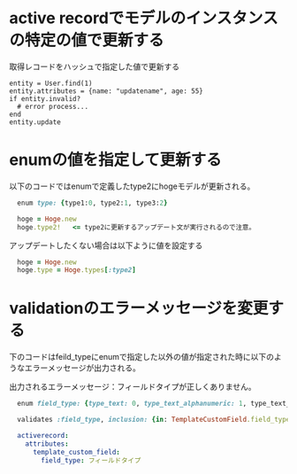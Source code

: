 
# active recordでモデルのインスタンスの特定の値で更新する

取得レコードをハッシュで指定した値で更新する

```
entity = User.find(1)
entity.attributes = {name: "updatename", age: 55}
if entity.invalid?
  # error process...
end
entity.update
```

# enumの値を指定して更新する
以下のコードではenumで定義したtype2にhogeモデルが更新される。

```hoge.rb
  enum type: {type1:0, type2:1, type3:2}
```

```controller.rb
  hoge = Hoge.new
  hoge.type2!   <= type2に更新するアップデート文が実行されるので注意。
```

アップデートしたくない場合は以下ように値を設定する
```controller.rb
  hoge = Hoge.new
  hoge.type = Hoge.types[:type2]
```


# validationのエラーメッセージを変更する
下のコードはfeild_typeにenumで指定した以外の値が指定された時に以下のようなエラーメッセージが出力される。

出力されるエラーメッセージ：フィールドタイプが正しくありません。

```template_custom_field.rb
  enum field_type: {type_text: 0, type_text_alphanumeric: 1, type_text_numeric:2, type_text_double:3, type_image:4}

  validates :field_type, inclusion: {in: TemplateCustomField.field_types.keys, message: "が正しくありません。"}
```

```config/locales/ja.yml
  activerecord:
    attributes:
      template_custom_field:
        field_type: フィールドタイプ
```


